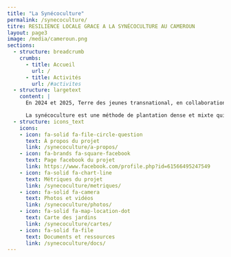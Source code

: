 ```yaml
---
title: "La Synécoculture"
permalink: /synecoculture/
titre: RESILIENCE LOCALE GRACE A LA SYNÉCOCULTURE AU CAMEROUN
layout: page3
image: /media/cameroun.png
sections:
  - structure: breadcrumb
    crumbs:
      - title: Accueil
        url: /
      - title: Activités
        url: /#activites
  - structure: largetext
    content: |
      En 2024 et 2025, Terre des jeunes transnational, en collaboration avec le [CTCN](/partenaires/ctcn/), [CASE](/partenaires/case/) et Terre des jeunes Cameroun, entament un projet d'agriculture expérimental dans le nord du Cameroun.

      La synécoculture est une méthode de plantation dense et mixte qui imite les cycles naturels, minimisant les apports externes, le recours au labour, à la fertilisation et aux pesticides; tout en maximisant la productivité et le nombre de récoltes.
  - structure: icons_text
    icons:
    - icon: fa-solid fa-file-circle-question
      text: À propos du projet
      link: /synecoculture/a-propos/
    - icon: fa-brands fa-square-facebook
      text: Page facebook du projet
      link: https://www.facebook.com/profile.php?id=61566495247549
    - icon: fa-solid fa-chart-line
      text: Métriques du projet
      link: /synecoculture/metriques/
    - icon: fa-solid fa-camera
      text: Photos et vidéos
      link: /synecoculture/photos/
    - icon: fa-solid fa-map-location-dot
      text: Carte des jardins
      link: /synecoculture/cartes/
    - icon: fa-solid fa-file
      text: Documents et ressources
      link: /synecoculture/docs/
---
```

